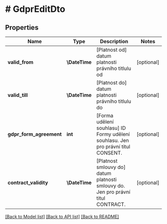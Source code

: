 # # GdprEditDto

## Properties

Name | Type | Description | Notes
------------ | ------------- | ------------- | -------------
**valid_from** | **\DateTime** | [Platnost od] datum platnosti právního titlulu od | [optional]
**valid_till** | **\DateTime** | [Platnost do] datum platnosti právního titlulu do | [optional]
**gdpr_form_agreement** | **int** | [Forma udělení souhlasu] ID Formy udělení souhlasu. Jen pro právní titul CONSENT. | [optional]
**contract_validity** | **\DateTime** | [Platnost smlouvy do] datum platnosti smlouvy do. Jen pro právní titul CONTRACT. | [optional]

[[Back to Model list]](../../README.md#models) [[Back to API list]](../../README.md#endpoints) [[Back to README]](../../README.md)
